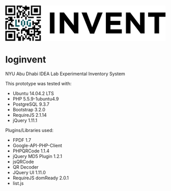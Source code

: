 ![alt tag](./img/log_invent.svg)

loginvent
=========

NYU Abu Dhabi IDEA Lab Experimental Inventory System

This prototype was tested with:
* Ubuntu 14.04.2 LTS
* PHP 5.5.9-1ubuntu4.9
* PostgreSQL 9.3.7
* Bootstrap 3.2.0
* RequireJS 2.1.14
* jQuery 1.11.1

Plugins/Libraries used:
* FPDF 1.7
* Google-API-PHP-Client
* PHPQRCode 1.1.4
* jQuery MD5 Plugin 1.2.1
* jsQRCode
* QR Decoder
* JQuery UI 1.11.0
* RequireJS domReady 2.0.1
* list.js
